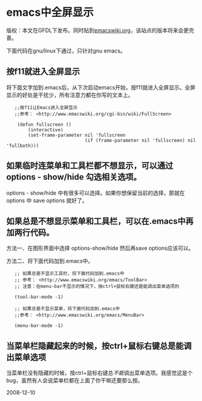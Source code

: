 # emacs中全屏显示

版权：本文在GFDL下发布。同时贴到[emacswiki.org](http://www.emacswiki.org/emacs/%E5%85%A8%E5%B1%8F%E6%A8%A1%E5%BC%8F)，该站点的版本将来会更完善。

下面代码在gnu/linux下通过，只针对gnu emacs。

## 按f11就进入全屏显示

将下面文字加到.emacs后，从下次启动emacs开始，按f11就进入全屏显示。全屏显示的好处是干扰少，所有注意力都在你写的文本上。

       ;;按f11让Emacs进入全屏显示
       ;;参考： <http://www.emacswiki.org/cgi-bin/wiki/FullScreen>
         
        (defun fullscreen ()
            (interactive)
            (set-frame-parameter nil 'fullscreen
                                 (if (frame-parameter nil 'fullscreen) nil 'fullboth)))

## 如果临时连菜单和工具栏都不想显示，可以通过 options - show/hide 勾选相关选项。

options - show/hide 中有很多可以选择。如果你想保留当前的选择，那就在 options 中 save options 就好了。

## 如果总是不想显示菜单和工具栏，可以在.emacs中再加两行代码。

方法一、在图形界面中选择 options-show/hide 然后再save options应该可以。

方法二、将下面代码加到.emacs中。

       ;; 如果总是不显示工具栏，将下面代码加到.emacs中
       ;; 参考： <http://www.emacswiki.org/emacs/ToolBar>
       ;; 注意：在menu-bar不显示的情况下，按ctrl+鼠标右键还是能调出菜单选项的 
          
       (tool-bar-mode -1)
      
       ;; 如果总是不显示菜单，将下面代码加到.emacs中
       ;;参考： <http://www.emacswiki.org/emacs/MenuBar>
       
       (menu-bar-mode -1)


## 当菜单栏隐藏起来的时候，按ctrl+鼠标右键总是能调出菜单选项

当菜单栏没有隐藏的时候，按ctrl+鼠标右键总*不能*调出菜单选项。我感觉这是个bug，虽然有人会说菜单栏都在上面了你干嘛还要那么按。




2008-12-10